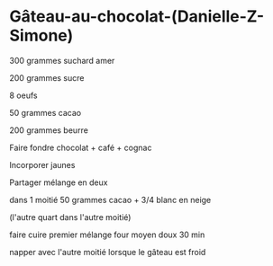 # Gâteau-au-chocolat-\(Danielle-Z-Simone\)

300 grammes suchard amer

200 grammes sucre

8 oeufs

50 grammes cacao

200 grammes beurre

Faire fondre chocolat + café + cognac

Incorporer jaunes

Partager mélange en deux

dans 1 moitié 50 grammes cacao + 3/4 blanc en neige

\(l'autre quart dans l'autre moitié\)

faire cuire premier mélange four moyen doux 30 min

napper avec l'autre moitié lorsque le gâteau est froid

